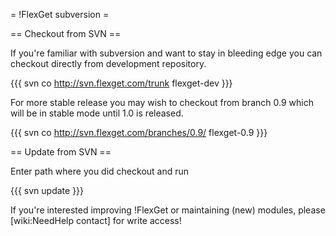 = !FlexGet subversion =

== Checkout from SVN ==

If you're familiar with subversion and want to stay in bleeding edge you can checkout directly from development repository.

{{{
svn co http://svn.flexget.com/trunk flexget-dev
}}}

For more stable release you may wish to checkout from branch 0.9 which will be in stable mode until 1.0 is released.

{{{
svn co http://svn.flexget.com/branches/0.9/ flexget-0.9
}}}

== Update from SVN ==

Enter path where you did checkout and run

{{{
svn update
}}}

If you're interested improving !FlexGet or maintaining (new) modules, please [wiki:NeedHelp contact] for write access!
